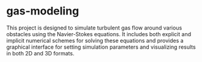 # gas-modeling
This project is designed to simulate turbulent gas flow around various obstacles using the Navier-Stokes equations. It includes both explicit and implicit numerical schemes for solving these equations and provides a graphical interface for setting simulation parameters and visualizing results in both 2D and 3D formats.

